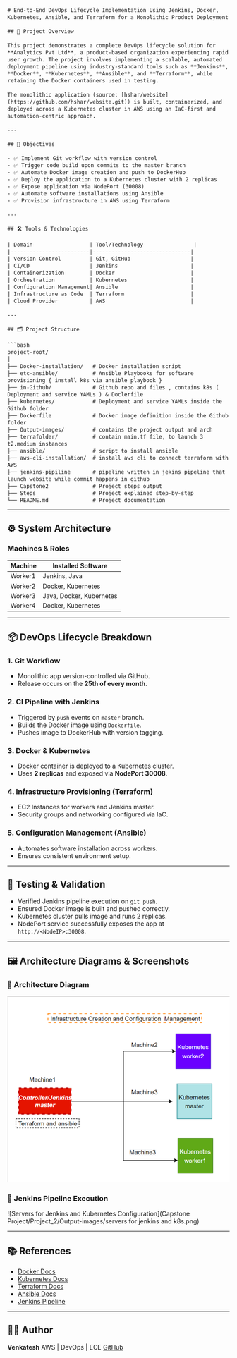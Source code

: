 ````
# End-to-End DevOps Lifecycle Implementation Using Jenkins, Docker, Kubernetes, Ansible, and Terraform for a Monolithic Product Deployment

## 🚀 Project Overview

This project demonstrates a complete DevOps lifecycle solution for **Analytics Pvt Ltd**, a product-based organization experiencing rapid user growth. The project involves implementing a scalable, automated deployment pipeline using industry-standard tools such as **Jenkins**, **Docker**, **Kubernetes**, **Ansible**, and **Terraform**, while retaining the Docker containers used in testing.

The monolithic application (source: [hshar/website](https://github.com/hshar/website.git)) is built, containerized, and deployed across a Kubernetes cluster in AWS using an IaC-first and automation-centric approach.

---

## 🎯 Objectives

- ✅ Implement Git workflow with version control
- ✅ Trigger code build upon commits to the master branch
- ✅ Automate Docker image creation and push to DockerHub
- ✅ Deploy the application to a Kubernetes cluster with 2 replicas
- ✅ Expose application via NodePort (30008)
- ✅ Automate software installations using Ansible
- ✅ Provision infrastructure in AWS using Terraform

---

## 🛠️ Tools & Technologies

| Domain                  | Tool/Technology                |
|-------------------------|-------------------------------|
| Version Control         | Git, GitHub                   |
| CI/CD                   | Jenkins                       |
| Containerization        | Docker                        |
| Orchestration           | Kubernetes                    |
| Configuration Management| Ansible                       |
| Infrastructure as Code  | Terraform                     |
| Cloud Provider          | AWS                           |

---

## 🗂️ Project Structure

```bash
project-root/
│
├── Docker-installation/   # Docker installation script
├── etc-ansible/           # Ansible Playbooks for software provisioning { install k8s via ansible playbook }
├── in-Github/             # Github repo and files , contains k8s ( Deployment and service YAMLs ) & Doclerfile
├── kubernetes/            # Deployment and service YAMLs inside the Github folder
├── Dockerfile             # Docker image definition inside the Github folder
├── Output-images/         # contains the project output and arch
├── terrafolder/           # contain main.tf file, to launch 3 t2.medium instances
├── ansible/               # script to install ansible
├── aws-cli-installation/  # install aws cli to connect terraform with AWS
├── jenkins-pipiline       # pipeline written in jekins pipeline that launch website while commit happens in github
├── Capstone2              # Project steps output
├── Steps                  # Project explained step-by-step
└── README.md              # Project documentation
````

---

## ⚙️ System Architecture

### Machines & Roles

| Machine | Installed Software       |
| ------- | ------------------------ |
| Worker1 | Jenkins, Java            |
| Worker2 | Docker, Kubernetes       |
| Worker3 | Java, Docker, Kubernetes |
| Worker4 | Docker, Kubernetes       |

---

## 📦 DevOps Lifecycle Breakdown

### 1. Git Workflow

* Monolithic app version-controlled via GitHub.
* Release occurs on the **25th of every month**.

### 2. CI Pipeline with Jenkins

* Triggered by `push` events on `master` branch.
* Builds the Docker image using `Dockerfile`.
* Pushes image to DockerHub with version tagging.

### 3. Docker & Kubernetes

* Docker container is deployed to a Kubernetes cluster.
* Uses **2 replicas** and exposed via **NodePort 30008**.

### 4. Infrastructure Provisioning (Terraform)

* EC2 Instances for workers and Jenkins master.
* Security groups and networking configured via IaC.

### 5. Configuration Management (Ansible)

* Automates software installation across workers.
* Ensures consistent environment setup.

---

## 🧪 Testing & Validation

* Verified Jenkins pipeline execution on `git push`.
* Ensured Docker image is built and pushed correctly.
* Kubernetes cluster pulls image and runs 2 replicas.
* NodePort service successfully exposes the app at `http://<NodeIP>:30008`.

---

## 🖼️ Architecture Diagrams & Screenshots

### 📌 Architecture Diagram

![Infrastructure Creation and Configuration Management](./Output-images/Infra.png)

### 📌 Jenkins Pipeline Execution

![Servers for Jenkins and Kubernetes Configuration](Capstone Project/Project_2/Output-images/servers for jenkins and k8s.png)

---

## 📚 References

* [Docker Docs](https://docs.docker.com/)
* [Kubernetes Docs](https://kubernetes.io/docs/)
* [Terraform Docs](https://developer.hashicorp.com/terraform/docs)
* [Ansible Docs](https://docs.ansible.com/)
* [Jenkins Pipeline](https://www.jenkins.io/doc/book/pipeline/)

---

## 👨‍💻 Author

**Venkatesh**
AWS | DevOps | ECE
[GitHub](https://github.com/venkatesh1715)

